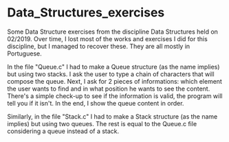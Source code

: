 # Data_Structures_exercises
Some Data Structure exercises from the discipline Data Structures held on 02/2019. Over time, I lost most of the works and exercises I did for this discipline, but I managed to recover these. They are all mostly in Portuguese.

In the file "Queue.c" I had to make a Queue structure (as the name implies) but using two stacks. I ask the user to type a chain of characters that will compose the queue. Next, I ask for 2 pieces of informations: which element the user wants to find and in what position he wants to see the content. There's a simple check-up to see if the information is valid, the program will tell you if it isn't. In the end, I show the queue content in order.

Similarly, in the file "Stack.c" I had to make a Stack structure (as the name implies) but using two queues. The rest is equal to the Queue.c file considering a queue instead of a stack.
